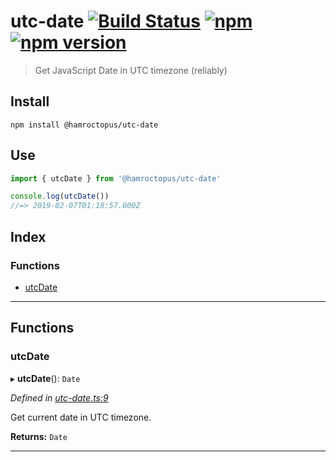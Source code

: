 
utc-date [![Build Status](https://travis-ci.org/strong-roots-capital/utc-date.svg?branch=master)](https://travis-ci.org/strong-roots-capital/utc-date) [![npm](https://img.shields.io/npm/dt/@hamroctopus/utc-date.svg)](https://www.npmjs.com/package/@hamroctopus/utc-date) [![npm version](https://img.shields.io/npm/v/@hamroctopus/utc-date.svg)](https://npmjs.org/package/@hamroctopus/utc-date)
=======================================================================================================================================================================================================================================================================================================================================================================================================

> Get JavaScript Date in UTC timezone (reliably)

Install
-------

```shell
npm install @hamroctopus/utc-date
```

Use
---

```typescript
import { utcDate } from '@hamroctopus/utc-date'

console.log(utcDate())
//=> 2019-02-07T01:18:57.000Z
```

## Index

### Functions

* [utcDate](#utcdate)

---

## Functions

<a id="utcdate"></a>

###  utcDate

▸ **utcDate**(): `Date`

*Defined in [utc-date.ts:9](https://github.com/strong-roots-capital/utc-date/blob/eccf3fd/src/utc-date.ts#L9)*

Get current date in UTC timezone.

**Returns:** `Date`

___

